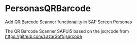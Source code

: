 PersonasQRBarcode
=================
Add QR Barcode Scanner functionality in SAP Screen Personas

The QR Barcode Scanner SAPUI5 based on the jsqrcode from
https://github.com/LazarSoft/jsqrcode
